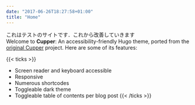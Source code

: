 ```yaml
---
date: "2017-06-26T18:27:58+01:00"
title: "Home"
---
```


これはテストのサイトです．これから改善していきます<br>
Welcome to **Cupper**: An accessibility-friendly Hugo theme, ported from the [original Cupper](https://github.com/ThePacielloGroup/cupper) project. Here are some of its features:

{{< ticks >}}
* Screen reader and keyboard accessible
* Responsive
* Numerous shortcodes
* Toggleable dark theme
* Toggleable table of contents per blog post
{{< /ticks >}}
